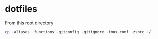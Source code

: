 
# dotfiles

From this root directory
```bash
cp .aliases .functions .gitconfig .gitignore .tmux.conf .zshrc ~/.
```
